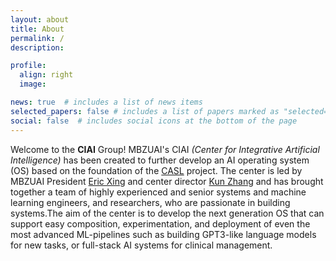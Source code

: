 ```yaml
---
layout: about
title: About
permalink: /
description:

profile:
  align: right
  image:

news: true  # includes a list of news items
selected_papers: false # includes a list of papers marked as "selected={true}"
social: false  # includes social icons at the bottom of the page
---
```


Welcome to the **CIAI** Group! MBZUAI's CIAI <i>(Center for Integrative Artificial Intelligence)</i> has been created to further develop an AI operating system (OS) based on the foundation of the [CASL](https://lnkd.in/dBYJ7GX) project. The center is led by MBZUAI President [Eric Xing](https://mbzuai.ac.ae/study/faculty/professor-eric-xing) and center director [Kun Zhang](https://www.andrew.cmu.edu/user/kunz1/) and has brought together a team of highly experienced and senior systems and machine learning engineers, and researchers, who are passionate in building systems.The aim of the center is to develop the next generation OS that can support easy composition, experimentation, and deployment of even the most advanced ML-pipelines such as building GPT3-like language models for new tasks, or full-stack AI systems for clinical management.

<br><br>